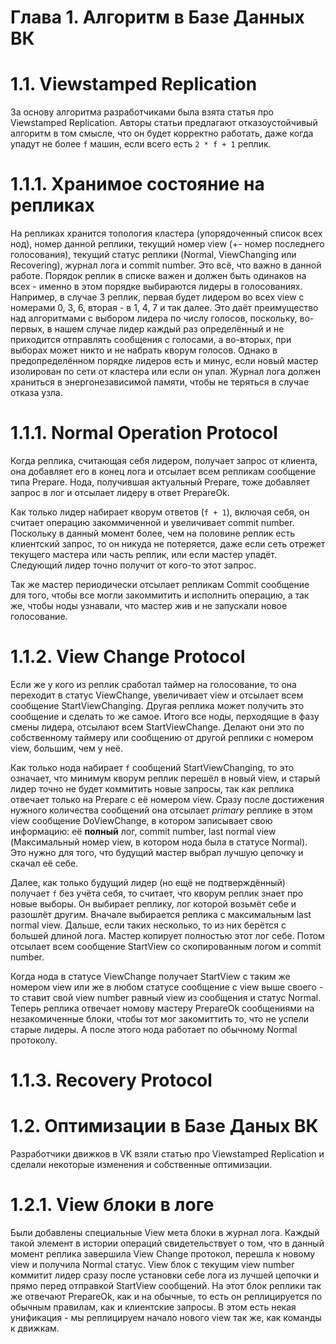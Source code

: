 # Глава 1. Алгоритм в Базе Данных ВК

# 1.1. Viewstamped Replication

За основу алгоритма разработчиками была взята статья про Viewstamped Replication. Авторы статьи предлагают отказоустойчивый алгоритм в том смысле, что он будет корректно работать, даже когда упадут не более `f` машин, если всего есть `2 * f + 1` реплик.

# 1.1.1. Хранимое состояние на репликах

На репликах хранится топология кластера (упорядоченный список всех нод), номер данной реплики, текущий номер view (+- номер последнего голосования), текущий статус реплики (Normal, ViewChanging или Recovering), журнал лога и commit number. Это всё, что важно в данной работе. Порядок реплик в списке важен и должен быть одинаков на всех - именно в этом порядке выбираются лидеры в голосованиях. Например, в случае 3 реплик, первая будет лидером во всех view с номерами 0, 3, 6, вторая - в 1, 4, 7 и так далее. Это даёт преимущество над алгоритмами с выбором лидера по числу голосов, поскольку, во-первых, в нашем случае лидер каждый раз определённый и не приходится отправлять сообщения с голосами, а во-вторых, при выборах может никто и не набрать кворум голосов. Однако в предопределённом порядке лидеров есть и минус, если новый мастер изолирован по сети от кластера или если он упал. Журнал лога должен храниться в энергонезависимой памяти, чтобы не теряться в случае отказа узла.

# 1.1.1. Normal Operation Protocol

Когда реплика, считающая себя лидером, получает запрос от клиента, она добавляет его в конец лога и отсылает всем репликам сообщение типа Prepare. Нода, получившая актуальный Prepare, тоже добавляет запрос в лог и отсылает лидеру в ответ PrepareOk.

Как только лидер набирает кворум ответов (`f + 1`), включая себя, он считает операцию закоммиченной и увеличивает commit number. Поскольку в данный момент более, чем на половине реплик есть клиентский запрос, то он никуда не потеряется, даже если сеть отрежет текущего мастера или часть реплик, или если мастер упадёт. Следующий лидер точно получит от кого-то этот запрос.

Так же мастер периодически отсылает репликам Commit сообщение для того, чтобы все могли закоммитить и исполнить операцию, а так же, чтобы ноды узнавали, что мастер жив и не запускали новое голосование.

# 1.1.2. View Change Protocol

Если же у кого из реплик сработал таймер на голосование, то она переходит в статус ViewChange, увеличивает view и отсылает всем сообщение StartViewChanging. Другая реплика может получить это сообщение и сделать то же самое. Итого все ноды, перходящие в фазу смены лидера, отсылают всем StartViewChange. Делают они это по собственному таймеру или сообщению от другой реплики с номером view, большим, чем у неё.

Как только нода набирает `f` сообщений StartViewChanging, то это означает, что минимум кворум реплик перешёл в новый view, и старый лидер точно не будет коммитить новые запросы, так как реплика отвечает только на Prepare с её номером view. Сразу после достижения нужного количества сообщений она отсылает *primary* реплике в этом view сообщение DoViewChange, в котором записывает свою информацию: её **полный** лог, commit number, last normal view (Максимальный номер view, в котором нода была в статусе Normal). Это нужно для того, что будущий мастер выбрал лучшую цепочку и скачал её себе.

Далее, как только будущий лидер (но ещё не подтверждённый) получает `f` без учёта себя, то считает, что кворум реплик знает про новые выборы. Он выбирает реплику, лог которой возьмёт себе и разошлёт другим. Вначале выбирается реплика с максимальным last normal view. Дальше, если таких несколько, то из них берётся с большей длиной лога. Мастер копирует полностью этот лог себе. Потом отсылает всем сообщение StartView со скопированным логом и commit number.

Когда нода в статусе ViewChange получает StartView с таким же номером view или же в любом статусе сообщение c view выше своего - то ставит свой view number равный view из сообщения и статус Normal. Теперь реплика отвечает номову мастеру PrepareOk сообщениями на незакомиченные блоки, чтобы тот мог закомиттить то, что не успели старые лидеры. А после этого нода работает по обычному Normal протоколу.

# 1.1.3. Recovery Protocol



# 1.2. Оптимизации в Базе Даных ВК

Разработчики движков в VK взяли статью про Viewstamped Replication и сделали некоторые изменения и собственные оптимизации.

# 1.2.1. View блоки в логе

Были добавлены специальные View мета блоки в журнал лога. Каждый такой элемент в истории операций свидетельствует о том, что в данный момент реплика завершила View Change протокол, перешла к новому view и получила Normal статус. View блок с текущим view number коммитит лидер сразу после установки себе лога из лучшей цепочки и прямо перед отправкой StartView сообщений. На этот блок реплики так же отвечают PrepareOk, как и на обычные, то есть он реплицируется по обычным правилам, как и клиентские запросы. В этом есть некая унификация - мы реплицируем начало нового view так же, как команды к движкам.
